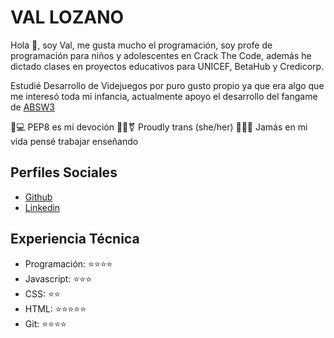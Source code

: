 # VAL LOZANO

Hola 🐨, soy Val, me gusta mucho el programación, soy profe de programación para niños y adolescentes en Crack The Code, además he dictado clases en proyectos educativos para UNICEF, BetaHub y Credicorp.

Estudié Desarrollo de Videjuegos por puro gusto propio ya que era algo que me interesó toda mi infancia, actualmente apoyo el desarrollo del fangame de [ABSW3](discord.gg/eHXUgrKdsv)

🐍💻️ PEP8 es mi devoción
🏳️‍⚧️⚧️ Proudly trans (she/her)
👩‍🏫📝 Jamás en mi vida pensé trabajar enseñando

## Perfiles Sociales

- [Github](https://github.com/Bubbl33s)
- [Linkedin](https://www.linkedin.com/in/andr%C3%A9-lozano-275b86263/)

## Experiencia Técnica

- Programación: ⭐️⭐️⭐️⭐️
- Javascript: ⭐️⭐️⭐️
- CSS: ⭐️⭐️
- HTML: ⭐️⭐️⭐️⭐️⭐️
- Git: ⭐️⭐️⭐️⭐️
